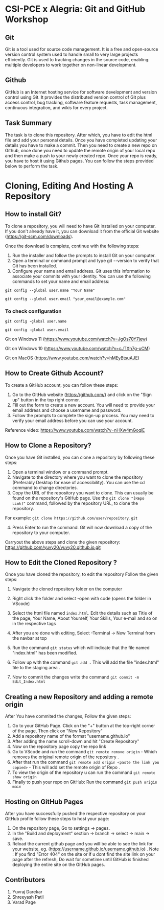 # CSI-PCE x Alegria: Git and GitHub Workshop

## Git
Git is a tool used for source code management. It is a free and open-source version control system used to handle small to very large projects efficiently. Git is used to tracking changes in the source code, enabling multiple developers to work together on non-linear development.

## Github
GitHub is an Internet hosting service for software development and version control using Git. It provides the distributed version control of Git plus access control, bug tracking, software feature requests, task management, continuous integration, and wikis for every project.

## Task Summary
The task is to clone this repository. After which, you have to edit the html file and add your personal details. Once you have completed updating your details you have to make a commit. Then you need to create a new repo on Github, once done you need to update the remote origin of your local repo and then make a push to your newly created repo. Once your repo is ready, you have to host it using Github pages. You can follow the steps provided below to perform the task.

# Cloning, Editing And Hosting A Repository 

## How to install Git?

To clone a repository, you will need to have Git installed on your computer. If you don't already have it, you can download it from the official Git website (https://git-scm.com/downloads).


Once the download is complete, continue with the following steps:

1. Run the installer and follow the prompts to install Git on your computer.
2. Open a terminal or command prompt and type git --version to verify that Git has been installed.
3. Configure your name and email address. Git uses this information to associate your commits with your identity. You can use the following commands to set your name and email address:

`git config --global user.name "Your Name"`

`git config --global user.email "your_email@example.com"`

### To check configuration
`git config -global user.name`

`git config -global user.email`

Git on Windows 11 (https://www.youtube.com/watch?v=JgOs70Y7jew)

Git on Windows 10 (https://www.youtube.com/watch?v=cJTXh7g-uCM)

Git on MacOS (https://www.youtube.com/watch?v=hMEyBtsuAJE)



## How to Create Github Account?
To create a GitHub account, you can follow these steps:

1. Go to the GitHub website (https://github.com/) and click on the "Sign up" button in the top right corner.
2. Fill out the form to create a new account. You will need to provide your email address and choose a username and password.
3. Follow the prompts to complete the sign-up process. You may need to verify your email address before you can use your account.

Reference video: https://www.youtube.com/watch?v=nHXw4mGoqiE


## How to Clone a Repository?
Once you have Git installed, you can clone a repository by following these steps:

 1. Open a terminal window or a command prompt.
 2. Navigate to the directory where you want to clone the repository (Preferably Desktop for ease of accessibility). You can use the cd command to change directories.
 3. Copy the URL of the repository you want to clone. This can usually be found on the repository's GitHub page.
Use the `git clone "[Repo Link]"` command, followed by the repository URL, to clone the repository. 

 For example: `git clone https://github.com/user/repository.git`
 
 4. Press Enter to run the command. Git will now download a copy of the repository to your computer.

Carryout the above steps and clone the given repository: https://github.com/yuvy20/yuvy20.github.io.git


## How to Edit the Cloned Repository ?
Once you have cloned the repository, to edit the repository Follow the given steps:
1. Navigate the cloned repository folder on the computer 
2. Right click the folder and select -open with code (opens the folder in VScode) 
3. Select the html file named `index.html`. Edit the details such as Title of the page, Your Name, About Yourself, Your Skills, Your e-mail and so on in the respective tags
4. After you are done with editing, Select -Terminal -> New Terminal from the navbar at top
5. Run the command `git status` which will indicate that the file named "index.html" has been modified.

6. Follow up with the command `git add .` This will add the file "index.html" file to the staging area .
7. Now to commit the changes write the command `git commit -m Edit_Index.html`

## Creating a new Repository and adding a remote origin 
After You have commited the changes, Follow the given steps:
1. Go to your GitHub Page. Click on the "+" button at the top-right corner of the page, Then click on "New Repository"
2. Add a repository name of the format "username.github.io"
3. After adding the name scroll-down and hit "Create Repository"
4. Now on the repository page copy the repo link 
5. Go to VScode and run the command `git remote remove origin` - Which removes the original remote origin of the repository .
6. After that run the command `git remote add origin <paste the link you copied>` - This will add set the remote origin of Repo .
7. To view the origin of the repository u can run the command `git remote show origin`
8. Finally to push your repo on GitHub: 
Run the command `git push origin main`

## Hosting on GitHub Pages
After you have successfully pushed the respective repository on your GitHub profile follow these steps to host your page:
1. On the repository page, Go to settings -> pages.
2. In the "Build and deployment" section -> branch -> select -> main -> save.
3. Reload the current github page and you will be able to see the link for your website, eg. (https://username.github.io/username.github.io) .
 Note : If you find "Error 404" on the site or if u dont find the site link on your page after the refresh, Do wait for sometime until GitHub is finished deploying the entire site on the GitHub pages.
 
 ## Contributors
 1. Yuvraj Darekar
 2. Shreeyash Patil
 3. Varad Page
 
 
